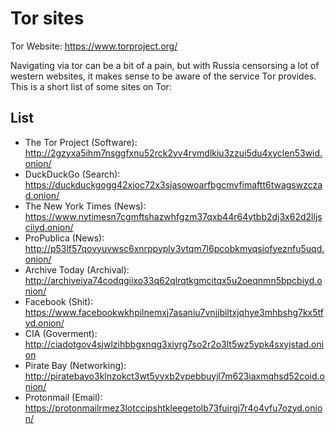 # Tor sites

Tor Website: https://www.torproject.org/

Navigating via tor can be a bit of a pain, but with Russia censorsing a lot of western websites, it makes sense to be aware of the service Tor provides. This is a short list of some sites on Tor:

## List

- The Tor Project (Software): http://2gzyxa5ihm7nsggfxnu52rck2vv4rvmdlkiu3zzui5du4xyclen53wid.onion/
- DuckDuckGo (Search): https://duckduckgogg42xjoc72x3sjasowoarfbgcmvfimaftt6twagswzczad.onion/
- The New York Times (News): https://www.nytimesn7cgmftshazwhfgzm37qxb44r64ytbb2dj3x62d2lljsciiyd.onion/
- ProPublica (News): http://p53lf57qovyuvwsc6xnrppyply3vtqm7l6pcobkmyqsiofyeznfu5uqd.onion/
- Archive Today (Archival): http://archiveiya74codqgiixo33q62qlrqtkgmcitqx5u2oeqnmn5bpcbiyd.onion/
- Facebook (Shit): https://www.facebookwkhpilnemxj7asaniu7vnjjbiltxjqhye3mhbshg7kx5tfyd.onion/
- CIA (Goverment): http://ciadotgov4sjwlzihbbgxnqg3xiyrg7so2r2o3lt5wz5ypk4sxyjstad.onion
- Pirate Bay (Networking): http://piratebayo3klnzokct3wt5yyxb2vpebbuyjl7m623iaxmqhsd52coid.onion/
- Protonmail (Email): https://protonmailrmez3lotccipshtkleegetolb73fuirgj7r4o4vfu7ozyd.onion/
